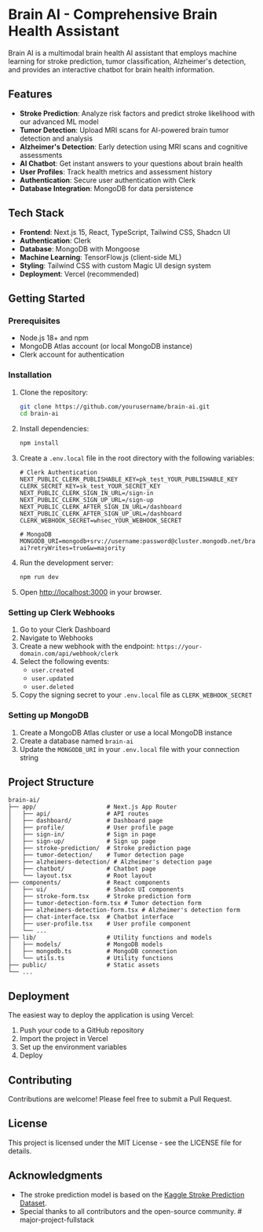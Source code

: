 # Brain AI - Comprehensive Brain Health Assistant

Brain AI is a multimodal brain health AI assistant that employs machine learning for stroke prediction, tumor classification, Alzheimer's detection, and provides an interactive chatbot for brain health information.

## Features

- **Stroke Prediction**: Analyze risk factors and predict stroke likelihood with our advanced ML model
- **Tumor Detection**: Upload MRI scans for AI-powered brain tumor detection and analysis
- **Alzheimer's Detection**: Early detection using MRI scans and cognitive assessments
- **AI Chatbot**: Get instant answers to your questions about brain health
- **User Profiles**: Track health metrics and assessment history
- **Authentication**: Secure user authentication with Clerk
- **Database Integration**: MongoDB for data persistence

## Tech Stack

- **Frontend**: Next.js 15, React, TypeScript, Tailwind CSS, Shadcn UI
- **Authentication**: Clerk
- **Database**: MongoDB with Mongoose
- **Machine Learning**: TensorFlow.js (client-side ML)
- **Styling**: Tailwind CSS with custom Magic UI design system
- **Deployment**: Vercel (recommended)

## Getting Started

### Prerequisites

- Node.js 18+ and npm
- MongoDB Atlas account (or local MongoDB instance)
- Clerk account for authentication

### Installation

1. Clone the repository:
   ```bash
   git clone https://github.com/yourusername/brain-ai.git
   cd brain-ai
   ```

2. Install dependencies:
   ```bash
   npm install
   ```

3. Create a `.env.local` file in the root directory with the following variables:
   ```
   # Clerk Authentication
   NEXT_PUBLIC_CLERK_PUBLISHABLE_KEY=pk_test_YOUR_PUBLISHABLE_KEY
   CLERK_SECRET_KEY=sk_test_YOUR_SECRET_KEY
   NEXT_PUBLIC_CLERK_SIGN_IN_URL=/sign-in
   NEXT_PUBLIC_CLERK_SIGN_UP_URL=/sign-up
   NEXT_PUBLIC_CLERK_AFTER_SIGN_IN_URL=/dashboard
   NEXT_PUBLIC_CLERK_AFTER_SIGN_UP_URL=/dashboard
   CLERK_WEBHOOK_SECRET=whsec_YOUR_WEBHOOK_SECRET

   # MongoDB
   MONGODB_URI=mongodb+srv://username:password@cluster.mongodb.net/brain-ai?retryWrites=true&w=majority
   ```

4. Run the development server:
   ```bash
   npm run dev
   ```

5. Open [http://localhost:3000](http://localhost:3000) in your browser.

### Setting up Clerk Webhooks

1. Go to your Clerk Dashboard
2. Navigate to Webhooks
3. Create a new webhook with the endpoint: `https://your-domain.com/api/webhook/clerk`
4. Select the following events:
   - `user.created`
   - `user.updated`
   - `user.deleted`
5. Copy the signing secret to your `.env.local` file as `CLERK_WEBHOOK_SECRET`

### Setting up MongoDB

1. Create a MongoDB Atlas cluster or use a local MongoDB instance
2. Create a database named `brain-ai`
3. Update the `MONGODB_URI` in your `.env.local` file with your connection string

## Project Structure

```
brain-ai/
├── app/                    # Next.js App Router
│   ├── api/                # API routes
│   ├── dashboard/          # Dashboard page
│   ├── profile/            # User profile page
│   ├── sign-in/            # Sign in page
│   ├── sign-up/            # Sign up page
│   ├── stroke-prediction/  # Stroke prediction page
│   ├── tumor-detection/    # Tumor detection page
│   ├── alzheimers-detection/ # Alzheimer's detection page
│   ├── chatbot/            # Chatbot page
│   └── layout.tsx          # Root layout
├── components/             # React components
│   ├── ui/                 # Shadcn UI components
│   ├── stroke-form.tsx     # Stroke prediction form
│   ├── tumor-detection-form.tsx # Tumor detection form
│   ├── alzheimers-detection-form.tsx # Alzheimer's detection form
│   ├── chat-interface.tsx  # Chatbot interface
│   ├── user-profile.tsx    # User profile component
│   └── ...
├── lib/                    # Utility functions and models
│   ├── models/             # MongoDB models
│   ├── mongodb.ts          # MongoDB connection
│   └── utils.ts            # Utility functions
├── public/                 # Static assets
└── ...
```

## Deployment

The easiest way to deploy the application is using Vercel:

1. Push your code to a GitHub repository
2. Import the project in Vercel
3. Set up the environment variables
4. Deploy

## Contributing

Contributions are welcome! Please feel free to submit a Pull Request.

## License

This project is licensed under the MIT License - see the LICENSE file for details.

## Acknowledgments

- The stroke prediction model is based on the [Kaggle Stroke Prediction Dataset](https://www.kaggle.com/fedesoriano/stroke-prediction-dataset).
- Special thanks to all contributors and the open-source community.
#   m a j o r - p r o j e c t - f u l l s t a c k  
 